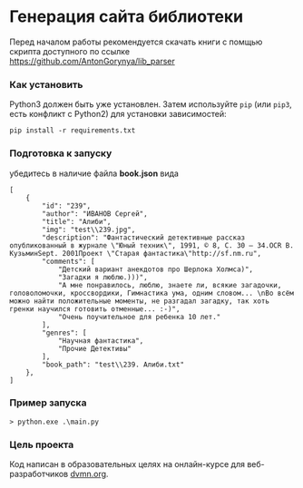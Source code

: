 # Генерация сайта библиотеки

Перед началом работы рекомендуется скачать книги с помщью 
скрипта доступного по ссылке https://github.com/AntonGorynya/lib_parser 

### Как установить

Python3 должен быть уже установлен. 
Затем используйте `pip` (или `pip3`, есть конфликт с Python2) для установки зависимостей:
```
pip install -r requirements.txt
```
### Подготовка к запуску
убедитесь в наличие файла **book.json** вида
```commandline
[
    {
        "id": "239",
        "author": "ИВАНОВ Сергей",
        "title": "Алиби",
        "img": "test\\239.jpg",
        "description": "Фантастический детективные рассказ опубликованный в журнале \"Юный техник\", 1991, © 8, С. 30 – 34.OCR В. КузьминSept. 2001Проект \"Старая фантастика\"http://sf.nm.ru",
        "comments": [
            "Детский вариант анекдотов про Шерлока Холмса)",
            "Загадки я люблю.)))",
            "А мне понравилось, люблю, знаете ли, всякие загадочки, головоломочки, кроссвордики, Гимнастика ума, одним словом... \nВо всём можно найти положительные моменты, не разгадал загадку, так хоть гренки научился готовить отменные... :-)",
            "Очень поучительное для ребенка 10 лет."
        ],
        "genres": [
            "Научная фантастика",
            "Прочие Детективы"
        ],
        "book_path": "test\\239. Алиби.txt"
    },
]
```


### Пример запуска
```commandline
> python.exe .\main.py
```

### Цель проекта

Код написан в образовательных целях на онлайн-курсе для веб-разработчиков [dvmn.org](https://dvmn.org/).